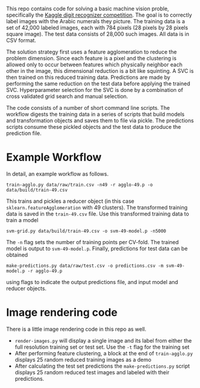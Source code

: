 This repo contains code for solving a basic machine vision proble, specifically the [Kaggle digit recognizer competition](https://www.kaggle.com/c/digit-recognizer). The goal is to correctly label images with the Arabic numerals they picture. The training data is a set of 42,000 labeled images, each with 784 pixels (28 pixels by 28 pixels square image). The test data consists of 28,000 such images. All data is in CSV format.

The solution strategy first uses a feature agglomeration to reduce the problem dimension. Since each feature is a pixel and the clustering is allowed only to occur between features which physically neighbor each other in the image, this dimensional reduction is a bit like squinting. A SVC is then trained on this reduced training data. Predictions are made by performing the same reduction on the test data before applying the trained SVC. Hyperparameter selection for the SVC is done by a combination of cross validated grid search and manual selection.

The code consists of a number of short command line scripts. The workflow digests the training data in a series of scripts that build models and transformation objects and saves them to file via pickle. The predictions scripts consume these pickled objects and the test data to produce the prediction file.

Example Workflow
================
In detail, an example workflow as follows.

`train-agglo.py data/raw/train.csv -n49 -r agglo-49.p -o data/build/train-49.csv`

This trains and pickles a reducer object (in this case `sklearn.featureAgglomeration` with 49 clusters). The transformed training data is saved in the `train-49.csv` file. Use this transformed training data to train a model

`svm-grid.py data/build/train-49.csv -o svm-49-model.p -n5000`

The `-n` flag sets the number of training points per CV-fold. The trained model is output to `svm-49-model.p`. Finally, predictions for test data can be obtained

`make-predictions.py data/raw/test.csv -o predictions.csv -m svm-49-model.p -r agglo-49.p`

using flags to indicate the output predictions file, and input model and reducer objects.

Image rendering code
=====================
There is a little image rendering code in this repo as well.
 
- `render-images.py` will display a single image and its label from either the full resolution training set or test set. Use the `-t` flag for the training set 
- After performing feature clustering, a block at the end of `train-agglo.py` displays 25 random reduced training images as a demo
- After calculating the test set predictions the `make-predictions.py` script displays 25 random reduced test images and labeled with their predictions. 
